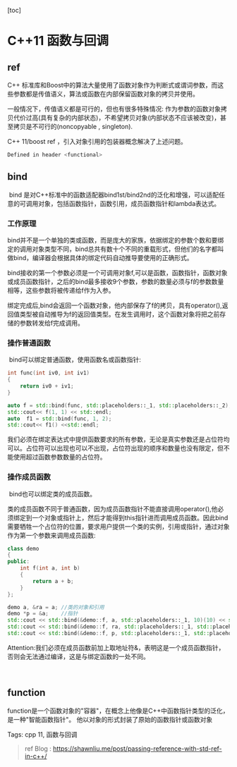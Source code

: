 [toc]





# C++11  函数与回调



## ref 

C++ 标准库和Boost中的算法大量使用了函数对象作为判断式或谓词参数，而这些参数都是传值语义，算法或函数在内部保留函数对象的拷贝并使用。

一般情况下，传值语义都是可行的，但也有很多特殊情况: 作为参数的函数对象拷贝代价过高(具有复杂的内部状态)，不希望拷贝对象(内部状态不应该被改变)，甚至拷贝是不可行的(noncopyable , singleton).

C++ 11/boost ref ，引入对象引用的包装器概念解决了上述问题。

```c++
Defined in header <functional>
```

 ## bind

​	bind 是对C++标准中的函数适配器bind1st/bind2nd的泛化和增强，可以适配任意的可调用对象，包括函数指针，函数引用，成员函数指针和lambda表达式。

### 工作原理

​	bind并不是一个单独的类或函数，而是庞大的家族，依据绑定的参数个数和要绑定的调用对象类型不同，bind总共有数十个不同的重载形式，但他们的名字都叫做bind，编译器会根据具体的绑定代码自动推导要使用的正确形式。

​	bind接收的第一个参数必须是一个可调用对象f,可以是函数，函数指针，函数对象或成员函数指针，之后的bind最多接收9个参数，参数的数量必须与f的参数数量相等，这些参数将被传递给f作为入参。

​	绑定完成后,bind会返回一个函数对象，他内部保存了f的拷贝，具有operator(),返回值类型被自动推导为f的返回值类型。在发生调用时，这个函数对象将把之前存储的参数转发给f完成调用。

### 操作普通函数

​	bind可以绑定普通函数，使用函数名或函数指针:

```c++
int func(int iv0, int iv1)
{
    return iv0 + iv1;
}

auto f = std::bind(func, std::placeholders::_1, std::placeholders::_2);
std::cout<< f(1, 1) << std::endl;
auto  f1 = std::bind(func, 1, 2);
std::cout<< f1() <<std::endl;
```

​	我们必须在绑定表达式中提供函数要求的所有参数，无论是真实参数还是占位符均可以。占位符可以出现也可以不出现，占位符出现的顺序和数量也没有限定，但不能使用超过函数参数数量的占位符。	

### 操作成员函数

​	bind也可以绑定类的成员函数。

​	类的成员函数不同于普通函数，因为成员函数指针不能直接调用operator(),他必须绑定到一个对象或指针上，然后才能得到this指针进而调用成员函数。因此bind需要牺牲一个占位符的位置，要求用户提供一个类的实例，引用或指针，通过对象作为第一个参数来调用成员函数:

```c++
class demo
{
public:
    int f(int a, int b)
    {
        return a + b;
    }
};

demo a, &ra = a; //类的对象和引用
demo *p = &a;    //指针
std::cout << std::bind(&demo::f, a, std::placeholders::_1, 10)(10) << std::endl;
std::cout << std::bind(&demo::f, ra, std::placeholders::_1, std::placeholders::_2)(20, 20) << std::endl;
std::cout << std::bind(&demo::f, p, std::placeholders::_1, std::placeholders::_2)(30, 30) << std::endl;
```

​	Attention:我们必须在成员函数前加上取地址符&，表明这是一个成员函数指针，否则会无法通过编译，这是与绑定函数的一处不同。

​	

## function

function是一个函数对象的"容器"，在概念上他像是C++中函数指针类型的泛化，是一种"智能函数指针"。
他以对象的形式封装了原始的函数指针或函数对象

Tags:
  cpp 11, 函数与回调 

[^cpp 11]: 



>  ref Blog : https://shawnliu.me/post/passing-reference-with-std-ref-in-c++/ 
>